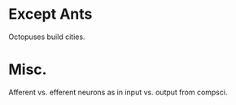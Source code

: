 # Except Ants

Octopuses build cities.

# Misc.

Afferent vs. efferent neurons as in input vs. output from compsci.